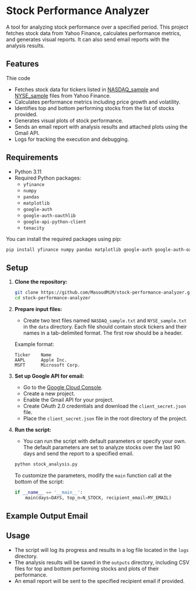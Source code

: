 # Stock Performance Analyzer

A tool for analyzing stock performance over a specified period. This project fetches stock data from Yahoo Finance, calculates performance metrics, and generates visual reports. It can also send email reports with the analysis results.

## Features
Thie code

- Fetches stock data for tickers listed in [NASDAQ_sample](./data/NASDAQ_sample.txt) and [NYSE_sample](./data/NYSE_sample.txt) files from Yahoo Finance.
- Calculates performance metrics including price growth and volatility.
- Identifies top and bottom performing stocks from the list of stocks provided.
- Generates visual plots of stock performance.
- Sends an email report with analysis results and attached plots using the Gmail API.
- Logs for tracking the execution and debugging.

## Requirements

- Python 3.11
- Required Python packages:
  - `yfinance`
  - `numpy`
  - `pandas`
  - `matplotlib`
  - `google-auth`
  - `google-auth-oauthlib`
  - `google-api-python-client`
  - `tenacity`

You can install the required packages using pip:

```bash
pip install yfinance numpy pandas matplotlib google-auth google-auth-oauthlib google-api-python-client tenacity
```

## Setup

1. **Clone the repository:**

   ```bash
   git clone https://github.com/MasoudMiM/stock-performance-analyzer.git
   cd stock-performance-analyzer
   ```

2. **Prepare input files:**
   - Create two text files named `NASDAQ_sample.txt` and `NYSE_sample.txt` in the `data` directory. Each file should contain stock tickers and their names in a tab-delimited format. The first row should be a header.

   Example format:
   ```
   Ticker    Name
   AAPL      Apple Inc.
   MSFT      Microsoft Corp.
   ```

3. **Set up Google API for email:**
   - Go to the [Google Cloud Console](https://console.cloud.google.com/).
   - Create a new project.
   - Enable the Gmail API for your project.
   - Create OAuth 2.0 credentials and download the `client_secret.json` file.
   - Place the `client_secret.json` file in the root directory of the project.

4. **Run the script:**
   - You can run the script with default parameters or specify your own. The default parameters are set to analyze stocks over the last 90 days and send the report to a specified email.

   ```bash
   python stock_analysis.py
   ```

   To customize the parameters, modify the `main` function call at the bottom of the script:

   ```python
   if __name__ == '__main__':
       main(days=DAYS, top_n=N_STOCK, recipient_email=MY_EMAIL)
   ```
   
## Example Output Email

## Usage

- The script will log its progress and results in a log file located in the `logs` directory.
- The analysis results will be saved in the `outputs` directory, including CSV files for top and bottom performing stocks and plots of their performance.
- An email report will be sent to the specified recipient email if provided.
